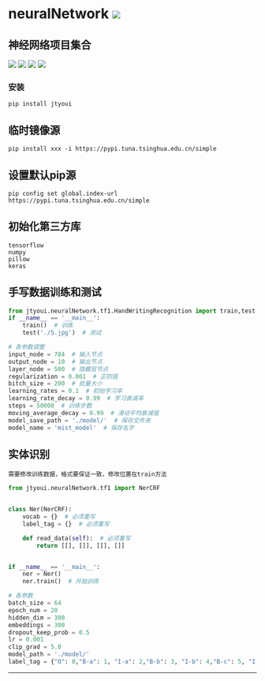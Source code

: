 # **neuralNetwork** [![](https://gitee.com/tyoui/logo/raw/master/logo/photolog.png)][1]

## 神经网络项目集合
[![](https://img.shields.io/badge/个人网站-jtyoui-yellow.com.svg)][1]
[![](https://img.shields.io/badge/Python-3.7-green.svg)]()
[![](https://img.shields.io/badge/BlogWeb-Tyoui-bule.svg)][1]
[![](https://img.shields.io/badge/Email-jtyoui@qq.com-red.svg)]()


### 安装
    pip install jtyoui

## 临时镜像源
    pip install xxx -i https://pypi.tuna.tsinghua.edu.cn/simple

## 设置默认pip源
    pip config set global.index-url https://pypi.tuna.tsinghua.edu.cn/simple

## 初始化第三方库
    tensorflow
    numpy
    pillow
    keras


## 手写数据训练和测试
```python
from jtyoui.neuralNetwork.tf1.HandWritingRecognition import train,test
if __name__ == '__main__':
    train()  # 训练
    test('./5.jpg')  # 测试

# 各参数调整
input_node = 784  # 输入节点
output_node = 10  # 输出节点
layer_node = 500  # 隐藏层节点
regularization = 0.001  # 正则值
bitch_size = 200  # 批量大小
learning_rates = 0.1  # 初始学习率
learning_rate_decay = 0.99  # 学习衰减率
steps = 50000  # 训练步数
moving_average_decay = 0.99  # 滑动平均衰减值
model_save_path = './model/'  # 保存文件夹
model_name = 'mist_model'  # 保存名字
```

## 实体识别
    需要修改训练数据，格式要保证一致，修改位置在train方法
```python
from jtyoui.neuralNetwork.tf1 import NerCRF


class Ner(NerCRF):
    vocab = {}  # 必须重写
    label_tag = {}  # 必须重写

    def read_data(self):  # 必须重写
        return [[], []], [[], []]


if __name__ == '__main__':
    ner = Ner()
    ner.train()  # 开始训练

# 各参数
batch_size = 64
epoch_num = 20
hidden_dim = 300
embeddings = 300
dropout_keep_prob = 0.5
lr = 0.001
clip_grad = 5.0
model_path = './model/'
label_tag = {"O": 0,"B-a": 1, "I-a": 2,"B-b": 3, "I-b": 4,"B-c": 5, "I-c": 6}
```

***
[1]: https://blog.jtyoui.com